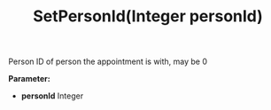﻿---
uid: crmscript_ref_NSAlarmData_SetPersonId
title: SetPersonId(Integer personId)
intellisense: NSAlarmData.SetPersonId
keywords: NSAlarmData, GetPersonId
so.topic: reference
---

Person ID of person the appointment is with, may be 0

**Parameter:** 
 - **personId** Integer

